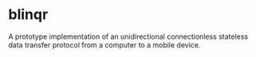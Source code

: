 # blinqr
A prototype implementation of an unidirectional connectionless stateless data transfer protocol from a computer to a mobile device.
